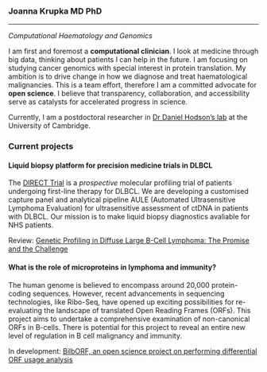 ### Joanna Krupka MD PhD

---
_Computational Haematology and Genomics_

I am first and foremost a **computational clinician**. I look at medicine through big data, thinking about patients I can help in the future. I am focusing on studying cancer genomics with special interest in protein translation. My ambition is to drive change in how we diagnose and treat haematological malignancies. This is a team effort, therefore I am a committed advocate for **open science**. I believe that transparency, collaboration, and accessibility serve as catalysts for accelerated progress in science. 

Currently, I am a postdoctoral researcher in [Dr Daniel Hodson’s lab](https://www.stemcells.cam.ac.uk/people/pi/hodson) at the University of Cambridge. 

### Current projects

#### Liquid biopsy platform for precision medicine trials in DLBCL 

The [DIRECT Trial](https://www.youtube.com/watch?v=tgl6z_Y7IyI) is a *prospective* molecular profiling trial of patients undergoing first-line therapy for DLBCL. We are developing a customised capture panel and analytical pipeline AULE (Automated Ultrasensitive Lymphoma Evaluation) for ultrasensitive assessment of ctDNA in patients with DLBCL. Our mission is to make liquid biopsy diagnostics avaliable for NHS patients. 

Review: [Genetic Profiling in Diffuse Large B-Cell Lymphoma: The Promise and the Challenge](https://www.sciencedirect.com/science/article/abs/pii/S0893395222000072)

#### What is the role of microproteins in lymphoma and immunity?

The human genome is believed to encompass around 20,000 protein-coding sequences. However, recent advancements in sequencing technologies, like Ribo-Seq, have opened up exciting possibilities for re-evaluating the landscape of translated Open Reading Frames (ORFs). This project aims to undertake a comprehensive examination of non-canonical ORFs in B-cells. There is potential for this project to reveal an entire new level of regulation in B cell malignancy and immunity. 

In development: [BilbORF, an open science project on performing differential ORF usage analysis](https://github.com/ashakru/BilbORF)


